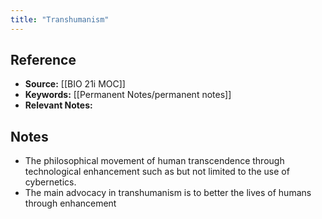 ```yaml
---
title: "Transhumanism"
---
```

## Reference
- **Source:** [[BIO 21i MOC]]
- **Keywords:** [[Permanent Notes/permanent notes]]
- **Relevant Notes:** 
## Notes
- The philosophical movement of human transcendence through technological enhancement such as but not limited to the use of cybernetics.
- The main advocacy in transhumanism is to better the lives of humans through enhancement